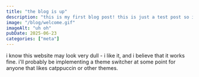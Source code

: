 ```yaml
---
title: "the blog is up"
description: "this is my first blog post! this is just a test post so i can make sure everything works"
image: "/blog/welcome.gif"
imageAlt: "uh oh"
pubDate: 2025-06-23
categories: ["meta"]
---
```


i know this website may look very dull - i like it, and i believe that it works fine. i'll probably be implementing a theme switcher at some point for anyone that likes catppuccin or other themes.

